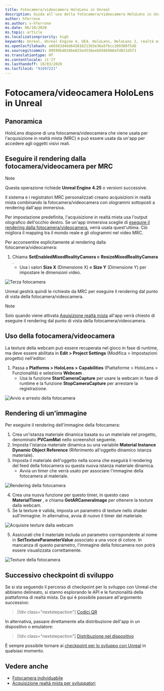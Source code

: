 ```yaml
---
title: Fotocamera/videocamera HoloLens in Unreal
description: Guida all'uso della fotocamera/videocamera HoloLens in Unreal
author: hferrone
ms.author: v-hferrone
ms.date: 06/10/2020
ms.topic: article
ms.localizationpriority: high
keywords: Unreal, Unreal Engine 4, UE4, HoloLens, HoloLens 2, realtà mista, sviluppo, funzionalità, documentazione, guide, ologrammi, fotocamera, videocamera, MRC
ms.openlocfilehash: e66583d46d64361621303e36a5fbcc209300f5d8
ms.sourcegitcommit: 09599b4034be825e4536eeb9566968afd021d5f3
ms.translationtype: HT
ms.contentlocale: it-IT
ms.lasthandoff: 10/03/2020
ms.locfileid: "91697221"
---
```

# <a name="hololens-photovideo-camera-in-unreal"></a>Fotocamera/videocamera HoloLens in Unreal

## <a name="overview"></a>Panoramica

HoloLens dispone di una fotocamera/videocamera che viene usata per l'acquisizione in realtà mista (MRC) e può essere usata da un'app per accedere agli oggetti visivi reali.

## <a name="render-from-the-pv-camera-for-mrc"></a>Eseguire il rendering dalla fotocamera/videocamera per MRC

> [!NOTE]
> Questa operazione richiede **Unreal Engine 4.25** o versioni successive.

Il sistema e i registratori MRC personalizzati creano acquisizioni in realtà mista combinando la fotocamera/videocamera con ologrammi sottoposti a rendering dall'app immersiva.

Per impostazione predefinita, l'acquisizione in realtà mista usa l'output olografico dell'occhio destro. Se un'app immersiva sceglie di [eseguire il rendering dalla fotocamera/videocamera](../platform-capabilities-and-apis/mixed-reality-capture-for-developers.md#render-from-the-pv-camera-opt-in), verrà usata quest'ultima. Ciò migliora il mapping tra il mondo reale e gli ologrammi nel video MRC.

Per acconsentire esplicitamente al rendering dalla fotocamera/videocamera:

1. Chiama **SetEnabledMixedRealityCamera** e **ResizeMixedRealityCamera** .
    * Usa i valori **Size X** (Dimensione X) e **Size Y** (Dimensione Y) per impostare le dimensioni video.

![Terza fotocamera](../platform-capabilities-and-apis/images/unreal-camera-3rd.PNG)

Unreal gestirà quindi le richieste da MRC per eseguire il rendering dal punto di vista della fotocamera/videocamera.

> [!NOTE]
> Solo quando viene attivata [Aquisizione realtà mista](../../mixed-reality-capture.md) all'app verrà chiesto di eseguire il rendering dal punto di vista della fotocamera/videocamera.

## <a name="using-the-pv-camera"></a>Uso della fotocamera/videocamera

La texture della webcam può essere recuperata nel gioco in fase di runtime, ma deve essere abilitata in **Edit > Project Settings** (Modifica > Impostazioni progetto) nell'editor:
1. Passa a **Platforms > HoloLens > Capabilities** (Piattaforme > HoloLens > Funzionalità) e seleziona **Webcam** .
    * Usa la funzione **StartCameraCapture** per usare la webcam in fase di runtime e la funzione **StopCameraCapture** per arrestare la registrazione.

![Avvio e arresto della fotocamera](images/unreal-camera-startstop.PNG)

## <a name="rendering-an-image"></a>Rendering di un'immagine
Per eseguire il rendering dell'immagine della fotocamera:
1. Crea un'istanza materiale dinamica basata su un materiale nel progetto, denominato **PVCamMat** nello screenshot seguente.  
2. Imposta l'istanza materiale dinamica su una variabile **Material Instance Dynamic Object Reference** (Riferimento all'oggetto dinamico istanza materiale).  
3. Imposta il materiale dell'oggetto nella scena che eseguirà il rendering del feed della fotocamera su questa nuova istanza materiale dinamica.
    * Avvia un timer che verrà usato per associare l'immagine della fotocamera al materiale.

![Rendering della fotocamera](images/unreal-camera-render.PNG)

4. Crea una nuova funzione per questo timer, in questo caso **MaterialTimer** , e chiama **GetARCameraImage** per ottenere la texture dalla webcam.  
5. Se la texture è valida, imposta un parametro di texture nello shader sull'immagine.  In alternativa, avvia di nuovo il timer del materiale.

![Acquisire texture dalla webcam](images/unreal-camera-texture.PNG)

5. Assicurati che il materiale includa un parametro corrispondente al nome in **SetTextureParameterValue** associato a una voce di colore. In mancanza di questo parametro, l'immagine della fotocamera non potrà essere visualizzata correttamente.

![Texture della fotocamera](images/unreal-camera-material.PNG)

## <a name="next-development-checkpoint"></a>Successivo checkpoint di sviluppo

Se si sta seguendo il percorso di checkpoint per lo sviluppo con Unreal che abbiamo delineato, si stanno esplorando le API e le funzionalità della piattaforma di realtà mista. Da qui è possibile passare all'argomento successivo:

> [!div class="nextstepaction"]
> [Codici QR](unreal-qr-codes.md)

In alternativa, passare direttamente alla distribuzione dell'app in un dispositivo o emulatore:

> [!div class="nextstepaction"]
> [Distribuzione nel dispositivo](unreal-deploying.md)

È sempre possibile tornare ai [checkpoint per lo sviluppo con Unreal](unreal-development-overview.md#3-platform-capabilities-and-apis) in qualsiasi momento.

## <a name="see-also"></a>Vedere anche
* [Fotocamera individuabile](../platform-capabilities-and-apis/locatable-camera.md)
* [Acquisizione realtà mista per sviluppatori](../platform-capabilities-and-apis/mixed-reality-capture-for-developers.md)
